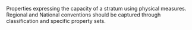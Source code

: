 Properties expressing the capacity of a stratum using physical measures. Regional and National conventions should be captured through classification and specific property sets.